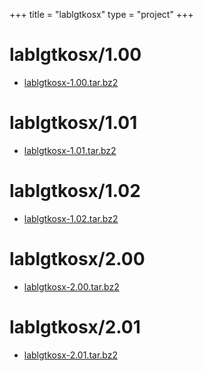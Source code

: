 +++
title = "lablgtkosx"
type = "project"
+++

# lablgtkosx/1.00
* [lablgtkosx-1.00.tar.bz2](/lablgtkosx/lablgtkosx/1.00/lablgtkosx-1.00.tar.bz2)

# lablgtkosx/1.01
* [lablgtkosx-1.01.tar.bz2](/lablgtkosx/lablgtkosx/1.01/lablgtkosx-1.01.tar.bz2)

# lablgtkosx/1.02
* [lablgtkosx-1.02.tar.bz2](/lablgtkosx/lablgtkosx/1.02/lablgtkosx-1.02.tar.bz2)

# lablgtkosx/2.00
* [lablgtkosx-2.00.tar.bz2](/lablgtkosx/lablgtkosx/2.00/lablgtkosx-2.00.tar.bz2)

# lablgtkosx/2.01
* [lablgtkosx-2.01.tar.bz2](/lablgtkosx/lablgtkosx/2.01/lablgtkosx-2.01.tar.bz2)